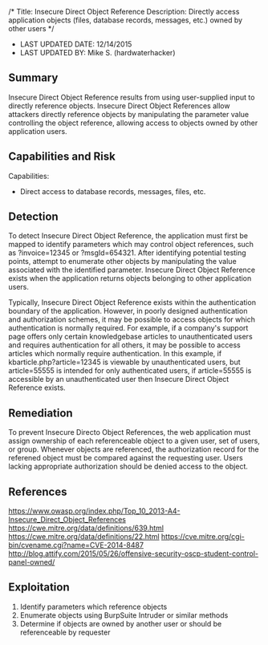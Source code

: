 /*
Title: Insecure Direct Object Reference
Description: Directly access application objects (files, database records, messages, etc.) owned by other users
*/

- LAST UPDATED DATE: 12/14/2015
- LAST UPDATED BY: Mike S. (hardwaterhacker)

## Summary

Insecure Direct Object Reference results from using user-supplied input to directly reference objects.  Insecure 
Direct Object References allow attackers directly reference objects by manipulating the parameter value controlling
the object reference, allowing access to objects owned by other application users.

## Capabilities and Risk

Capabilities:
- Direct access to database records, messages, files, etc.

## Detection

To detect Insecure Direct Object Reference, the application must first be mapped to identify parameters which may 
control object references, such as ?invoice=12345 or ?msgId=654321.  After identifying potential testing points, attempt 
to enumerate other objects by manipulating the value associated with the identified parameter.  Insecure Direct Object 
Reference exists when the application returns objects belonging to other application users.

Typically, Insecure Direct Object Reference exists within the authentication boundary of the application.  However, in 
poorly designed authentication and authorization schemes, it may be possible to access objects for which authentication 
is normally required.  For example, if a company's support page offers only certain knowledgebase articles to 
unauthenticated users and requires authentication for all others, it may be possible to access articles which normally 
require authentication.  In this example, if kbarticle.php?article=12345 is viewable by unauthenticated users, but 
article=55555 is intended for only authenticated users, if article=55555 is accessible by an unauthenticated user then 
Insecure Direct Object Reference exists.

## Remediation

To prevent Insecure Directo Object References, the web application must assign ownership of each referenceable object to 
a given user, set of users, or group.  Whenever objects are referenced, the authorization record for the referened 
object must be compared against the requesting user.  Users lacking appropriate authorization should be denied access to 
the object.

## References

https://www.owasp.org/index.php/Top_10_2013-A4-Insecure_Direct_Object_References
https://cwe.mitre.org/data/definitions/639.html
https://cwe.mitre.org/data/definitions/22.html
https://cve.mitre.org/cgi-bin/cvename.cgi?name=CVE-2014-8487
http://blog.attify.com/2015/05/26/offensive-security-oscp-student-control-panel-owned/

## Exploitation

1. Identify parameters which reference objects
2. Enumerate objects using BurpSuite Intruder or similar methods
3. Determine if objects are owned by another user or should be referenceable by requester

```
```
